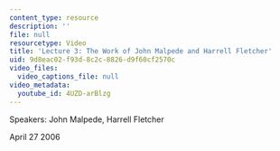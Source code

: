 ```yaml
---
content_type: resource
description: ''
file: null
resourcetype: Video
title: 'Lecture 3: The Work of John Malpede and Harrell Fletcher'
uid: 9d8eac02-f93d-8c2c-8826-d9f60cf2570c
video_files:
  video_captions_file: null
video_metadata:
  youtube_id: 4UZD-arBlzg
---
```


Speakers: John Malpede, Harrell Fletcher

April 27 2006